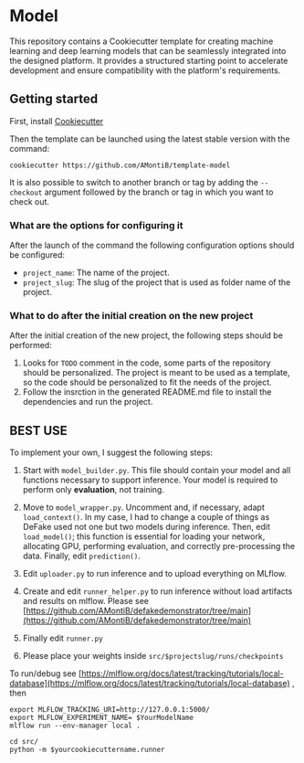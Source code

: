 # Model

This repository contains a Cookiecutter template for creating machine learning and deep learning models that can be seamlessly integrated into the designed platform. It provides a structured starting point to accelerate development and ensure compatibility with the platform's requirements.

## Getting started

First, install [Cookiecutter](https://cookiecutter.readthedocs.io/en/stable/installation.html)

Then the template can be launched using the latest stable version with the command:

```shell
cookiecutter https://github.com/AMontiB/template-model
```

It is also possible to switch to another branch or tag by adding the `--checkout` argument followed by the branch or tag in which you want to check out.


### What are the options for configuring it

After the launch of the command the following configuration options should be configured:

* `project_name`: The name of the project.
* `project_slug`: The slug of the project that is used as folder name of the project.


### What to do after the initial creation on the new project

After the initial creation of the new project, the following steps should be performed:

1. Looks for `TODO` comment in the code, some parts of the repository should be personalized. The project is meant to be used as a template, so the code should be personalized to fit the needs of the project.
2. Follow the insrction in the generated README.md file to install the dependencies and run the project.

## BEST USE

To implement your own, I suggest the following steps:

1.  Start with `model_builder.py`. This file should contain your model and all functions necessary to support inference. Your model is required to perform only **evaluation**, not training.

2.  Move to `model_wrapper.py`. Uncomment and, if necessary, adapt `load_context()`. In my case, I had to change a couple of things as DeFake used not one but two models during inference. Then, edit `load_model()`; this function is essential for loading your network, allocating GPU, performing evaluation, and correctly pre-processing the data. Finally, edit `prediction()`.

3. Edit `uploader.py` to run inference and to upload everything on MLflow.

4. Create and edit `runner_helper.py` to run inference without load artifacts and results on mlflow. Please see [https://github.com/AMontiB/defakedemonstrator/tree/main](https://github.com/AMontiB/defakedemonstrator/tree/main)

5. Finally edit `runner.py`

6. Please place your weights inside `src/$projectslug/runs/checkpoints`

To run/debug see [https://mlflow.org/docs/latest/tracking/tutorials/local-database](https://mlflow.org/docs/latest/tracking/tutorials/local-database) , then

```
export MLFLOW_TRACKING_URI=http://127.0.0.1:5000/
export MLFLOW_EXPERIMENT_NAME= $YourModelName
mlflow run --env-manager local .

cd src/
python -m $yourcookiecuttername.runner 
```



